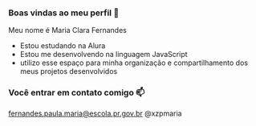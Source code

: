 ### Boas vindas ao meu perfil 💙

Meu nome é Maria Clara Fernandes

- Estou estudando na Alura
- Estou me desenvolvendo na linguagem JavaScript
- utilizo esse espaço para minha organização e compartilhamento dos meus projetos desenvolvidos

### Você entrar em contato comigo 📫

fernandes.paula.maria@escola.pr.gov.br
@xzpmaria
